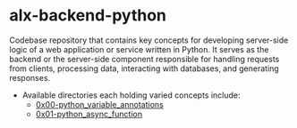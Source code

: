 # alx-backend-python

Codebase repository  that contains key concepts for developing  server-side logic of a web application or service written in Python. It serves as the backend or the server-side component responsible for handling requests from clients, processing data, interacting with databases, and generating responses.

- Available directories each holding varied concepts include:
	* [0x00-python_variable_annotations](0x00-python_variable_annotations)
	* [0x01-python_async_function](0x01-python_async_function)
